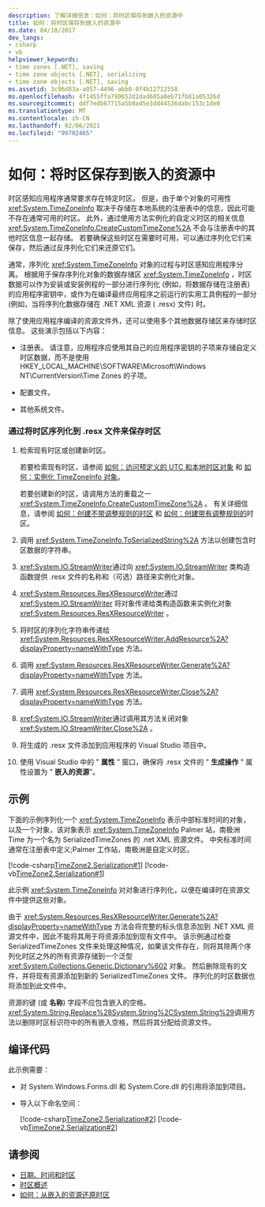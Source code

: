 ```yaml
---
description: 了解详细信息：如何：将时区保存到嵌入的资源中
title: 如何：将时区保存到嵌入的资源中
ms.date: 04/10/2017
dev_langs:
- csharp
- vb
helpviewer_keywords:
- time zones [.NET], saving
- time zone objects [.NET], serializing
- time zone objects [.NET], saving
ms.assetid: 3c96d83a-a057-4496-abb0-8f4b12712558
ms.openlocfilehash: 4f1455ffa790652d2dad605a0eb71fb81a05326d
ms.sourcegitcommit: ddf7edb67715a5b9a45e3dd44536dabc153c1de0
ms.translationtype: MT
ms.contentlocale: zh-CN
ms.lasthandoff: 02/06/2021
ms.locfileid: "99702465"
---
```

# <a name="how-to-save-time-zones-to-an-embedded-resource"></a>如何：将时区保存到嵌入的资源中

时区感知应用程序通常要求存在特定时区。 但是，由于单个对象的可用性 <xref:System.TimeZoneInfo> 取决于存储在本地系统的注册表中的信息，因此可能不存在通常可用的时区。 此外，通过使用方法实例化的自定义时区的相关信息 <xref:System.TimeZoneInfo.CreateCustomTimeZone%2A> 不会与注册表中的其他时区信息一起存储。 若要确保这些时区在需要时可用，可以通过序列化它们来保存，然后通过反序列化它们来还原它们。

通常，序列化 <xref:System.TimeZoneInfo> 对象的过程与时区感知应用程序分离。 根据用于保存序列化对象的数据存储区 <xref:System.TimeZoneInfo> ，时区数据可以作为安装或安装例程的一部分进行序列化 (例如，将数据存储在注册表) 的应用程序密钥中，或作为在编译最终应用程序之前运行的实用工具例程的一部分 (例如，当将序列化数据存储在 .NET XML 资源 ( .resx) 文件) 时。

除了使用应用程序编译的资源文件外，还可以使用多个其他数据存储区来存储时区信息。 这些演示包括以下内容：

- 注册表。 请注意，应用程序应使用其自己的应用程序密钥的子项来存储自定义时区数据，而不是使用 HKEY_LOCAL_MACHINE\SOFTWARE\Microsoft\Windows NT\CurrentVersion\Time Zones 的子项。

- 配置文件。

- 其他系统文件。

### <a name="to-save-a-time-zone-by-serializing-it-to-a-resx-file"></a>通过将时区序列化到 .resx 文件来保存时区

1. 检索现有时区或创建新时区。

   若要检索现有时区，请参阅 [如何：访问预定义的 UTC 和本地时区对象](access-utc-and-local.md) 和 [如何：实例化 TimeZoneInfo 对象](instantiate-time-zone-info.md)。

   若要创建新的时区，请调用方法的重载之一 <xref:System.TimeZoneInfo.CreateCustomTimeZone%2A> 。 有关详细信息，请参阅 [如何：创建不带调整规则的时区](create-time-zones-without-adjustment-rules.md) 和 [如何：创建带有调整规则的](create-time-zones-with-adjustment-rules.md)时区。

2. 调用 <xref:System.TimeZoneInfo.ToSerializedString%2A> 方法以创建包含时区数据的字符串。

3. <xref:System.IO.StreamWriter>通过向 <xref:System.IO.StreamWriter> 类构造函数提供 .resx 文件的名称和（可选）路径来实例化对象。

4. <xref:System.Resources.ResXResourceWriter>通过 <xref:System.IO.StreamWriter> 将对象传递给类构造函数来实例化对象 <xref:System.Resources.ResXResourceWriter> 。

5. 将时区的序列化字符串传递给 <xref:System.Resources.ResXResourceWriter.AddResource%2A?displayProperty=nameWithType> 方法。

6. 调用 <xref:System.Resources.ResXResourceWriter.Generate%2A?displayProperty=nameWithType> 方法。

7. 调用 <xref:System.Resources.ResXResourceWriter.Close%2A?displayProperty=nameWithType> 方法。

8. <xref:System.IO.StreamWriter>通过调用其方法关闭对象 <xref:System.IO.StreamWriter.Close%2A> 。

9. 将生成的 .resx 文件添加到应用程序的 Visual Studio 项目中。

10. 使用 Visual Studio 中的 " **属性** " 窗口，确保将 .resx 文件的 " **生成操作** " 属性设置为 " **嵌入的资源**"。

## <a name="example"></a>示例

下面的示例序列化一个 <xref:System.TimeZoneInfo> 表示中部标准时间的对象，以及一个对象，该对象表示 <xref:System.TimeZoneInfo> Palmer 站，南极洲 Time 为一个名为 SerializedTimeZones 的 .net XML 资源文件。 中央标准时间通常在注册表中定义;Palmer 工作站，南极洲是自定义时区。

[!code-csharp[TimeZone2.Serialization#1](../../../samples/snippets/csharp/VS_Snippets_CLR/TimeZone2.Serialization/cs/SerializeTimeZoneData.cs#1)]
[!code-vb[TimeZone2.Serialization#1](../../../samples/snippets/visualbasic/VS_Snippets_CLR/TimeZone2.Serialization/vb/SerializeTimeZoneData.vb#1)]

此示例 <xref:System.TimeZoneInfo> 对对象进行序列化，以便在编译时在资源文件中提供这些对象。

由于 <xref:System.Resources.ResXResourceWriter.Generate%2A?displayProperty=nameWithType> 方法会将完整的标头信息添加到 .NET XML 资源文件中，因此不能将其用于将资源添加到现有文件中。 该示例通过检查 SerializedTimeZones 文件来处理这种情况，如果该文件存在，则将其除两个序列化时区之外的所有资源存储到一个泛型 <xref:System.Collections.Generic.Dictionary%602> 对象。 然后删除现有的文件，并将现有资源添加到新的 SerializedTimeZones 文件。 序列化的时区数据也将添加到此文件中。

资源的键 (或 **名称**) 字段不应包含嵌入的空格。 <xref:System.String.Replace%28System.String%2CSystem.String%29>调用方法以删除时区标识符中的所有嵌入空格，然后将其分配给资源文件。

## <a name="compiling-the-code"></a>编译代码

此示例需要：

- 对 System.Windows.Forms.dll 和 System.Core.dll 的引用将添加到项目。

- 导入以下命名空间：

  [!code-csharp[TimeZone2.Serialization#2](../../../samples/snippets/csharp/VS_Snippets_CLR/TimeZone2.Serialization/cs/SerializeTimeZoneData.cs#2)]
  [!code-vb[TimeZone2.Serialization#2](../../../samples/snippets/visualbasic/VS_Snippets_CLR/TimeZone2.Serialization/vb/SerializeTimeZoneData.vb#2)]

## <a name="see-also"></a>请参阅

- [日期、时间和时区](index.md)
- [时区概述](time-zone-overview.md)
- [如何：从嵌入的资源还原时区](restore-time-zones-from-an-embedded-resource.md)
